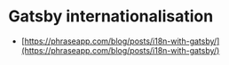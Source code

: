 # Gatsby internationalisation

* [https://phraseapp.com/blog/posts/i18n-with-gatsby/](https://phraseapp.com/blog/posts/i18n-with-gatsby/)

